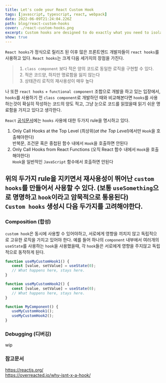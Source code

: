 ```yaml
---
title: Let's code your React Custom Hook
tags: [javascript, typescript, react, webpack]
date: 2022-06-09T21:24:04.226Z
path: blog/react-custom-hooks
cover: ./react-custom-hooks.png
excerpt: Custom hooks are designed to do exactly what you need to isolate and reuse its logic
show: true
---
```


`React hooks`가 정식으로 릴리즈 된 이후 많은 프론트엔드 개발자들이 `react hooks`를 사용하고 있다. `React hooks`는 크게 다음 세가지의 장점을 가진다.

> 1. `class component` 보다 적은 양의 코드로 동일한 로직을 구현할 수 있다.  
> 2. 적은 코드양, 하지만 명료함을 잃지 않는다   
> 3. 상태관리 로직의 재사용성이 매우 높다    

나 또한 `react hooks` + `functional component` 조합으로 개발을 하고 있는 입장에서, `hooks`를 사용하기 전 `class component`로 개발하던 때와 비교해본다면 `hooks`를 사용하는것이 확실히 작성하는 코드의 양도 적고, 그냥 눈으로 코드를 읽었을때 읽기 쉬운 명료함을 가지고 있다고 생각한다.   

`React` <a href="https://reactjs.org/" rel="noopener noreferrer">공식문서</a>에는 `hooks` 사용에 대한 두가지 rule을 명시하고 있다.
1. Only Call Hooks at the Top Level (최상위(*at the Top Level*)에서만 `Hook`을 호출해야한다)  
   반복문, 조건문 혹은 중첩된 함수 내에서 `Hook`을 호출하면 안된다
2. Only Call Hooks from React Functions (오직 React 함수 내에서 `Hook`을 호출해야한다)  
   `Hook`을 일반적인 `JavaScript` 함수에서 호출하면 안된다

위의 두가지 rule을 지키면서 재사용성이 뛰어난 `custom hooks`를 만들어서 사용할 수 있다. (보통 `useSomething`으로 명명하고 `hook`이라고 암묵적으로 통용된다)  
`Custom hooks` 생성시 다음 두가지를 고려해야한다.
---
### Composition (합성)
`custom hook`은 동시에 사용할 수 있어야하고, 서로에게 영향을 끼치지 않고 독립적으로 고유한 로직을 가지고 있어야 한다. 예를 들어 하나의 `component` 내부에서 여러개의 `useState`를 사용하는 `hook`을 사용했을때, 각 `hook`들은 서로에게 영향을 주지않고 독립적으로 동작하게 된다.
```javascript
function useMyCustomHook1() {
   const [value, setValue] = useState(0);
   // What happens here, stays here.
}

function useMyCustomHook2() {
   const [value, setValue] = useState(0);
   // What happens here, stays here.
}

function MyComponent() {
   useMyCustomHook1();
   useMyCustomHook2();
}
```

### Debugging (디버깅)
wip 

### 참고문서  
https://reactjs.org/ <br/>
https://overreacted.io/why-isnt-x-a-hook/
